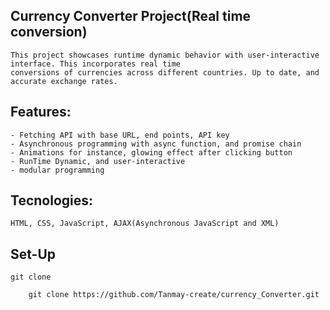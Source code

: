 ## Currency Converter Project(Real time conversion)

    This project showcases runtime dynamic behavior with user-interactive interface. This incorporates real time 
    conversions of currencies across different countries. Up to date, and accurate exchange rates.        

## Features:   

    - Fetching API with base URL, end points, API key
    - Asynchronous programming with async function, and promise chain
    - Animations for instance, glowing effect after clicking button
    - RunTime Dynamic, and user-interactive
    - modular programming

## Tecnologies: 

    HTML, CSS, JavaScript, AJAX(Asynchronous JavaScript and XML)

## Set-Up

    git clone

        git clone https://github.com/Tanmay-create/currency_Converter.git
